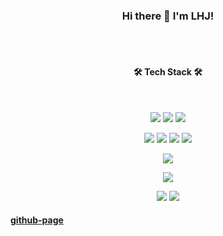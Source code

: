 <h3 align="center">Hi there 👋 I'm LHJ!</h3>
</br>
</br>
<h4 align="center"><b>🛠 Tech Stack 🛠</b></h4>
</br>
<p align="center">
<img src="https://img.shields.io/badge/HTML5-E34F26?style=flat&logo=HTML5&logoColor=white"/></a>
<img src="https://img.shields.io/badge/CSS3-1572B6?style=flat&logo=CSS3&logoColor=white"/></a>
<img src="https://img.shields.io/badge/JavaScript-F7DF1E?style=flat&logo=JavaScript&logoColor=black"/></a>
</p>
<p align="center">
<img src="https://img.shields.io/badge/JAVA-007396?style=flat&logo=java&logoColor=white"/></a>
<img src="https://img.shields.io/badge/Spring-6DB33F?style=flat&logo=Spring&logoColor=white"/></a>
<img src="https://img.shields.io/badge/Spring Boot-6DB33F?style=flat&logo=Spring Boot&logoColor=white"/></a>
<img src="https://img.shields.io/badge/Thymeleaf-005F0F?style=flat&logo=Thymeleaf&logoColor=white"/></a>
</p>
<p align="center">
<img src="https://img.shields.io/badge/oracle-F80000?style=flat&logo=oracle&logoColor=white"/></a>
</p>
<p align="center">
<img src="https://img.shields.io/badge/Visual Studio Code-007ACC?style=flat&logo=Visual Studio Code&logoColor=white"/></a>
</p>
<p align="center">
<img src="https://img.shields.io/badge/Git-F05032?style=flat&logo=Git&logoColor=white"/></a>
<img src="https://img.shields.io/badge/GitHub-181717?style=flat&logo=GitHub&logoColor=white"/></a>
</p>


<p align="center">
<!-- 튜토리얼 수준 -->
<!-- <img src="https://img.shields.io/badge/MySQL-4479A1?style=flat-square&logo=MySQL&logoColor=white"/></a> &nbsp -->
<!-- <img src="https://img.shields.io/badge/Microsoft SQL Server-CC2927?style=flat-square&logo=Microsoft SQL Server&logoColor=white"/></a> &nbsp -->

<!-- <img src="https://img.shields.io/badge/c-A8B9CC?style=flat-square&logo=c&logoColor=white"/></a> &nbsp -->

  
<!-- 버킷리스트 -->
<!-- <img src="https://img.shields.io/badge/React-61DAFB?style=flat-square&logo=React&logoColor=white"/></a> &nbsp -->
<!-- <img src="https://img.shields.io/badge/Vue.js-4FC08D?style=flat-square&logo=Vue.js&logoColor=white"/></a> &nbsp -->
<!-- <img src="https://img.shields.io/badge/Webpack-8DD6F9?style=flat-square&logo=Webpack&logoColor=white"/></a> &nbsp -->

<!-- <img src="https://img.shields.io/badge/Node.js-339933?style=flat-square&logo=Node.js&logoColor=white"/></a> &nbsp -->
<!-- <img src="https://img.shields.io/badge/MongoDB-47A248?style=flat-square&logo=MongoDB&logoColor=white"/></a> &nbsp -->
<!-- <img src="https://img.shields.io/badge/Amazon AWS-232F3E?style=flat-square&logo=Amazon%20AWS&logoColor=white"/></a> &nbsp -->
<!-- <img src="https://img.shields.io/badge/Docker-2496ED?style=flat-square&logo=Docker&logoColor=white"/></a> &nbsp -->

<!-- <img src="https://img.shields.io/badge/Android-3DDC84?style=flat-square&logo=Android&logoColor=white"/></a> &nbsp -->
<!-- <img src="https://img.shields.io/badge/WebAssembly-654FF0?style=flat-square&logo=WebAssembly&logoColor=white"/></a> &nbsp -->
<!-- <img src="https://img.shields.io/badge/c++-00599C?style=flat-square&logo=c%2B%2B&logoColor=white"/></a> &nbsp -->

<!-- <img src="https://img.shields.io/badge/Arduino-00979D?style=flat-square&logo=Arduino&logoColor=white"/></a> &nbsp -->
<!-- <img src="https://img.shields.io/badge/Raspberry Pi-A22846?style=flat-square&logo=Raspberry Pi&logoColor=white"/></a> &nbsp -->
</p>

#### [github-page](https://hjlee0820.github.io "github-page")


<!--
**hjlee0820/hjlee0820** is a ✨ _special_ ✨ repository because its `README.md` (this file) appears on your GitHub profile.

Here are some ideas to get you started:

- 🔭 I’m currently working on ...
- 🌱 I’m currently learning ...
- 👯 I’m looking to collaborate on ...
- 🤔 I’m looking for help with ...
- 💬 Ask me about ...
- 📫 How to reach me: ...
- 😄 Pronouns: ...
- ⚡ Fun fact: ...
-->
